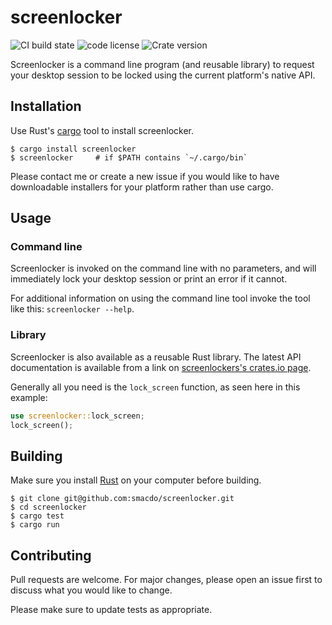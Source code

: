 # screenlocker
![CI build state](https://img.shields.io/github/workflow/status/smacdo/screenlocker/Rust/main)
![code license](https://img.shields.io/github/license/smacdo/screenlocker)
![Crate version](https://img.shields.io/crates/v/screenlocker)

Screenlocker is a command line program (and reusable library) to request your
desktop session to be locked using the current platform's native API.

## Installation
Use Rust's [cargo](https://www.rust-lang.org/tools/install) tool to install
screenlocker.

```shell
$ cargo install screenlocker
$ screenlocker     # if $PATH contains `~/.cargo/bin`
```

Please contact me or create a new issue if you would like to have downloadable
installers for your platform rather than use cargo.

## Usage
### Command line
Screenlocker is invoked on the command line with no parameters, and will
immediately lock your desktop session or print an error if it cannot.

For additional information on using the command line tool invoke the tool like
this: `screenlocker --help`.

### Library
Screenlocker is also available as a reusable Rust library. The latest API
documentation is available from a link on
[screenlockers's crates.io page](https://crates.io/crates/screenlocker).

Generally all you need is the `lock_screen` function, as seen here in this 
example:

```rust
use screenlocker::lock_screen;
lock_screen();
```

## Building
Make sure you install [Rust](https://www.rust-lang.org/tools/install) on your
computer before building.

```shell
$ git clone git@github.com:smacdo/screenlocker.git
$ cd screenlocker
$ cargo test
$ cargo run
```

## Contributing
Pull requests are welcome. For major changes, please open an issue first to
discuss what you would like to change.

Please make sure to update tests as appropriate. 
